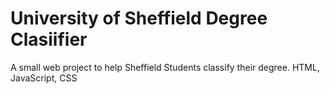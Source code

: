 # University of Sheffield Degree Clasiifier
A small web project to help Sheffield Students classify their degree.
HTML, JavaScript, CSS
